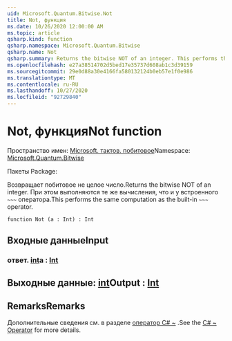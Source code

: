 ```yaml
---
uid: Microsoft.Quantum.Bitwise.Not
title: Not, функция
ms.date: 10/26/2020 12:00:00 AM
ms.topic: article
qsharp.kind: function
qsharp.namespace: Microsoft.Quantum.Bitwise
qsharp.name: Not
qsharp.summary: Returns the bitwise NOT of an integer. This performs the same computation as the built-in `~~~` operator.
ms.openlocfilehash: e27a38514702d5bed17e35737d608ab1c3d39159
ms.sourcegitcommit: 29e0d88a30e4166fa580132124b0eb57e1f0e986
ms.translationtype: MT
ms.contentlocale: ru-RU
ms.lasthandoff: 10/27/2020
ms.locfileid: "92729840"
---
```

# <a name="not-function"></a><span data-ttu-id="31548-102">Not, функция</span><span class="sxs-lookup"><span data-stu-id="31548-102">Not function</span></span>

<span data-ttu-id="31548-103">Пространство имен: [Microsoft. тактов. побитовое](xref:Microsoft.Quantum.Bitwise)</span><span class="sxs-lookup"><span data-stu-id="31548-103">Namespace: [Microsoft.Quantum.Bitwise](xref:Microsoft.Quantum.Bitwise)</span></span>

<span data-ttu-id="31548-104">Пакеты [](https://nuget.org/packages/)</span><span class="sxs-lookup"><span data-stu-id="31548-104">Package: [](https://nuget.org/packages/)</span></span>


<span data-ttu-id="31548-105">Возвращает побитовое не целое число.</span><span class="sxs-lookup"><span data-stu-id="31548-105">Returns the bitwise NOT of an integer.</span></span>
<span data-ttu-id="31548-106">При этом выполняются те же вычисления, что и у встроенного `~~~` оператора.</span><span class="sxs-lookup"><span data-stu-id="31548-106">This performs the same computation as the built-in `~~~` operator.</span></span>

```qsharp
function Not (a : Int) : Int
```


## <a name="input"></a><span data-ttu-id="31548-107">Входные данные</span><span class="sxs-lookup"><span data-stu-id="31548-107">Input</span></span>

### <a name="a--int"></a><span data-ttu-id="31548-108">ответ. [int](xref:microsoft.quantum.lang-ref.int)</span><span class="sxs-lookup"><span data-stu-id="31548-108">a : [Int](xref:microsoft.quantum.lang-ref.int)</span></span>





## <a name="output--int"></a><span data-ttu-id="31548-109">Выходные данные: [int](xref:microsoft.quantum.lang-ref.int)</span><span class="sxs-lookup"><span data-stu-id="31548-109">Output : [Int](xref:microsoft.quantum.lang-ref.int)</span></span>



## <a name="remarks"></a><span data-ttu-id="31548-110">Remarks</span><span class="sxs-lookup"><span data-stu-id="31548-110">Remarks</span></span>

<span data-ttu-id="31548-111">Дополнительные сведения см. в разделе [оператор C# ~](https://docs.microsoft.com/dotnet/csharp/language-reference/operators/bitwise-complement-operator) .</span><span class="sxs-lookup"><span data-stu-id="31548-111">See the [C# ~ Operator](https://docs.microsoft.com/dotnet/csharp/language-reference/operators/bitwise-complement-operator) for more details.</span></span>